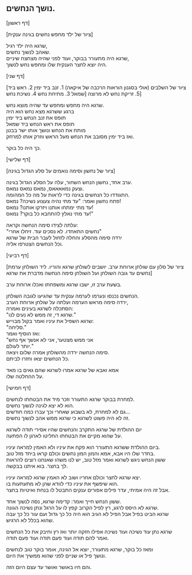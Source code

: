 ## נושך הנחשים.

\[דף ראשון\]

\[ציור של ילד מחפש נחשים בגינה ענקית\]

שרגא היה ילד רגיל,  
שאהב לנשוך נחשים.  
שרגא היה מתעורר בבוקר, ועוד לפני שהיה מצחצח שיניים,  
היה יוצא לחצר הענקית שלו ומחפש נחש לנשוך.

\[דף שני\]

\[ציור של השלבים \(אולי בסגנון הוראות הרכבה של איקאה\) 1. זנב ביד ימין 2. ראש ביד שמאל 3. מתיחת נחש 4. נשיכת נחש\] 5. זריקת נחש  לא מרוצה\]

שרגא היה מחפש ומחפש עד שהיה מוצא נחש.  
ברגע ששרגא מצא נחש הוא היה  
תופס את זנב הנחש ביד ימין  
תופס את ראש הנחש ביד שמאל  
מותח את הנחש ונושך אותו ישר בבטן  
ואז ביד ימין מסובב את הנחש מעל הראש ווזרק אותו למרחק.

כך היה כל בוקר.

\[דף שלישי\]

\[ציור של נחשון וסימה נואמים על סלע הגדול בגינה\]

ערב אחד, נחשון הנחש השחור, עלה על הסלע הגדול בגינה.  
וצעק נמאאאאס, נמאס נמאס נמאס.  
התגודדו כל הנחשים בגינה כדי לראות על מה כל המהומה.  
פתח נחשון ואמר: "עד מתי נהיה צעצוע נשיכה? נמאס!  
עד מתי ימתחו אותנו ויזרקו אותנו? נמאס!  
עד מתי נאלץ להתחבא כל בוקר? נמאס!"

עלתה לצידו סימה הנחשה וקראה:  
"נחשים התאחדו. לא נסכים עוד. זיחלו אחרי"  
ירדה סימה מהסלע והחלה לזחול לעבר הבית של שרגא  
וכל הנחשים הצטרפו אליה.

\[דף רביעי\]

\[ציור של סלון עם שולחן ארוחת ערב. יושבים לשולחן שרגא והוריו. ליד השולחן ערמת נחשים עד גובה השולחן ועל השולחן סימה הנחשה מדברת את שרגא\]

בשעת ערב זו, ישבו שרגא ומשפחתו ואכלו ארוחת ערב.

הנחשים נכנסו ונערמו לערמה ענקית עד שהגיעו לגובה השולחן.  
ירדה סימה מראש הערמה ועלתה על שולחן ארוחת הערב,  
הסתכלה לשרגא בעינים ואמרה:  
"שרגא די, זה ממש לא נעים לנו."  
שרגא השפיל את עיניו ואמר בקול מבוייש:  
"סליחה."  
ואז הוסיף ואמר:  
"אני ממש מצטער, אני לא אנשך אף נחש  
יותר לעולם."  
סימה הנחשה ירדה מהשולחן אמרה שלום ויצאה.  
כל הנחשים יצאו וחזרו לביתם.

אמא ואבא של שרגא אמרו לשרגא שהם גאים בו מאד  
על ההחלטה שלו.

\[דף חמישי\]

למחרת בבוקר שרגא התעורר וזכר מיד את הבטחתו לנחשים.  
הוא לא יצא לגינה לנשוך נחשים.  
גם לא למחרת, לא בשבוע שאחרי וכך עברו כמה חודשים...  
זה לא היה פשוט לשרגא כי שרגא ממש אהב לנשוך נחשים.

יום ההולדת של שרגא התקרב והנחשים שהיו אסירי תודה לשרגא  
על שהוא מקיים את הבטחתו החליטו לארגן לו הפתעה.

ביום ההולדת ששרגא התעורר הוא פקח את עיניו ולא האמין למראה עיניו.  
בחדר שלו היו אבא, אמא והמון המון נחשים וכולם קראו ביחד מזל טוב.  
ששון הנחש ניגש לשרגא ואמר מזל טוב, יש לנו משהו שאנחנו רוצים להראות  
לך בחצר. בוא איתנו בבקשה.

יצא שרגא לחצר וכולם אחריו ושוב לא האמין שרגא למראה עיניו.  
הוא שיפשף את עיניו כדי לוודא שהן לא מתעתעות בו.  
אבל זה היה אמיתי, עדר פילים אפורים ענקים התבטל לו בנחת ואיטיות בחצר.

ששון הנחש חייך ואמר: קדימה שרגא, נסה לנשוך אחד.  
שרגא לא היסס לרגע, רץ לפיל הקרוב קפץ לו על הרגל ונתן נשיכה הגונה.  
שרגא הביט בפיל אבל הפיל לא הגיב הוא היה כל כך גדול ועם עור כל כך עבה  
שהוא בכלל לא הרגיש.

שרגא נתן עוד נשיכה ועוד נשיכה אפילו חזקה יותר ואז רץ וחיבק את כל הנחשים  
ואמר להם תודה ועוד פעם תודה ועוד פעם תודה.

ומאז כל בוקר, שרגא מתעורר, יוצא אל הגינה, אומר בוקר טוב לנחשים  
ונושך פיל או שניים לפני שהוא ממשיך את היום.

והם חיו באושר ואושר עד עצם היום הזה.

